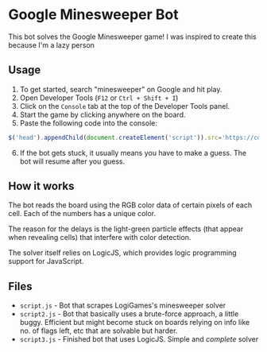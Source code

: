 # Google Minesweeper Bot

This bot solves the Google Minesweeper game! I was inspired to create this because I'm a lazy person

## Usage

1. To get started, search "minesweeper" on Google and hit play.
2. Open Developer Tools (`F12` or `Ctrl + Shift + I`)
3. Click on the `Console` tab at the top of the Developer Tools panel.
4. Start the game by clicking anywhere on the board.
5. Paste the following code into the console:
```js
$('head').appendChild(document.createElement('script')).src='https://cdn.jsdelivr.net/gh/jwseph/google-minesweeper@main/script3.js'
```
6. If the bot gets stuck, it usually means you have to make a guess. The bot will resume after you guess.

## How it works

The bot reads the board using the RGB color data of certain pixels of each cell. Each of the numbers has a unique color.

The reason for the delays is the light-green particle effects (that appear when revealing cells) that interfere with color detection.

The solver itself relies on LogicJS, which provides logic programming support for JavaScript.

## Files
- `script.js` - Bot that scrapes LogiGames's minesweeper solver
- `script2.js` - Bot that basically uses a brute-force approach, a little buggy. Efficient but might become stuck on boards relying on info like no. of flags left, etc that are solvable but harder.
- `script3.js` - Finished bot that uses LogicJS. Simple and *complete* solver
